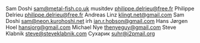 Sam Doshi <sam@metal-fish.co.uk>
musitdev <philippe.delrieu@free.fr>
Philippe Delrieu <philippe.delrieu@free.fr>
Andreas Linz <klingt.net@gmail.com>
Sam Doshi <sam@neon.kurohoshi.net>
irh <ian.r.hobson@gmail.com>
Hans Jørgen Hoel <hansjorg@gmail.com>
Michael Nye <thenyeguy@gmail.com>
Steve Klabnik <steve@steveklabnik.com>
Сухарик <suhr@i2pmail.org>
